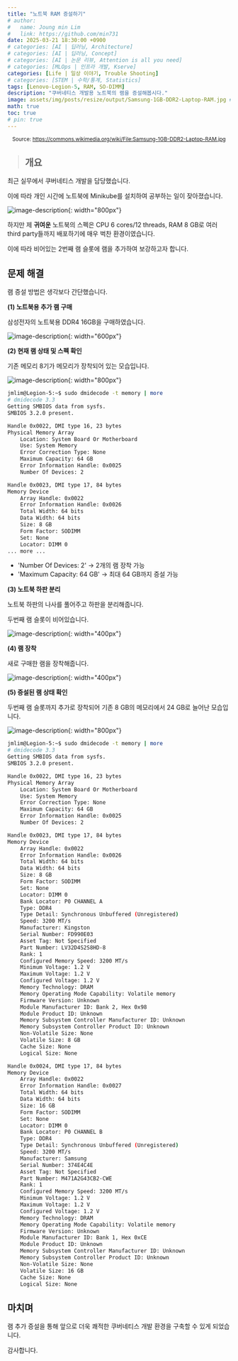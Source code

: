 ```yaml
---
title: "노트북 RAM 증설하기"
# author:
#   name: Joung min Lim
#   link: https://github.com/min731
date: 2025-03-21 18:30:00 +0900
# categories: [AI | 딥러닝, Architecture]
# categories: [AI | 딥러닝, Concept]
# categories: [AI | 논문 리뷰, Attention is all you need]
# categories: [MLOps | 인프라 개발, Kserve]
categories: [Life | 일상 이야기, Trouble Shooting]
# categories: [STEM | 수학/통계, Statistics]
tags: [Lenovo-Legion-5, RAM, SO-DIMM]
description: "쿠버네티스 개발용 노트북의 램을 증설해봅시다."
image: assets/img/posts/resize/output/Samsung-1GB-DDR2-Laptop-RAM.jpg # 대표 이미지  가로 세로 비율 약 1.91:1 (예: 1200×628px)
math: true
toc: true
# pin: true
---
```


<div align="center">
  <small>Source: <a href="https://commons.wikimedia.org/wiki/File:Samsung-1GB-DDR2-Laptop-RAM.jpg">https://commons.wikimedia.org/wiki/File:Samsung-1GB-DDR2-Laptop-RAM.jpg</a></small>
</div>


> ## 개요

최근 실무에서 쿠버네티스 개발을 담당했습니다.

이에 따라 개인 시간에 노트북에 Minikube를 설치하여 공부하는 일이 잦아졌습니다.

![image-description](/assets/img/posts/resize/output/kubeflow-resourse-issue.png){: width="800px"}

하지만 제 **귀여운** 노트북의 스펙은 CPU 6 cores/12 threads, RAM 8 GB로 여러 third party들까지 배포하기에 매우 벅찬 환경이였습니다.

이에 따라 비어있는 2번째 램 슬롯에 램을 추가하여 보강하고자 합니다.

## 문제 해결

램 증설 방법은 생각보다 간단했습니다.

**(1) 노트북용 추가 램 구매**

삼성전자의 노트북용 DDR4 16GB을 구매하였습니다.

![image-description](/assets/img/posts/resize/output/buy-ram.png){: width="600px"}

**(2) 현재 램 상태 및 스펙 확인**

기존 메모리 8기가 메모리가 장착되어 있는 모습입니다.

![image-description](assets/img/posts/resize/input/additional-ram-before.png){: width="800px"}

```bash
jmlim@Legion-5:~$ sudo dmidecode -t memory | more
# dmidecode 3.3
Getting SMBIOS data from sysfs.
SMBIOS 3.2.0 present.

Handle 0x0022, DMI type 16, 23 bytes
Physical Memory Array
	Location: System Board Or Motherboard
	Use: System Memory
	Error Correction Type: None
	Maximum Capacity: 64 GB
	Error Information Handle: 0x0025
	Number Of Devices: 2

Handle 0x0023, DMI type 17, 84 bytes
Memory Device
	Array Handle: 0x0022
	Error Information Handle: 0x0026
	Total Width: 64 bits
	Data Width: 64 bits
	Size: 8 GB
	Form Factor: SODIMM
	Set: None
	Locator: DIMM 0
... more ...
```

- 'Number Of Devices: 2' -> 2개의 램 장착 가능
- 'Maximum Capacity: 64 GB' -> 최대 64 GB까지 증설 가능

**(3) 노트북 하판 분리**

노트북 하판의 나사를 풀어주고 하판을 분리해줍니다.

두번째 램 슬롯이 비어있습니다.

![image-description](/assets/img/posts/resize/input/notebook-before.jpg){: width="400px"}

**(4) 램 장착**

새로 구매한 램을 장착해줍니다.

![image-description](/assets/img/posts/resize/input/notebook-after.jpg){: width="400px"}

**(5) 증설된 램 상태 확인**

두번째 램 슬롯까지 추가로 장착되어 기존 8 GB의 메모리에서 24 GB로 늘어난 모습입니다.

![image-description](assets/img/posts/resize/output/additional-ram-after.png){: width="800px"}

```bash
jmlim@Legion-5:~$ sudo dmidecode -t memory | more
# dmidecode 3.3
Getting SMBIOS data from sysfs.
SMBIOS 3.2.0 present.

Handle 0x0022, DMI type 16, 23 bytes
Physical Memory Array
	Location: System Board Or Motherboard
	Use: System Memory
	Error Correction Type: None
	Maximum Capacity: 64 GB
	Error Information Handle: 0x0025
	Number Of Devices: 2

Handle 0x0023, DMI type 17, 84 bytes
Memory Device
	Array Handle: 0x0022
	Error Information Handle: 0x0026
	Total Width: 64 bits
	Data Width: 64 bits
	Size: 8 GB
	Form Factor: SODIMM
	Set: None
	Locator: DIMM 0
	Bank Locator: P0 CHANNEL A
	Type: DDR4
	Type Detail: Synchronous Unbuffered (Unregistered)
	Speed: 3200 MT/s
	Manufacturer: Kingston
	Serial Number: FD990E03
	Asset Tag: Not Specified
	Part Number: LV32D4S2S8HD-8      
	Rank: 1
	Configured Memory Speed: 3200 MT/s
	Minimum Voltage: 1.2 V
	Maximum Voltage: 1.2 V
	Configured Voltage: 1.2 V
	Memory Technology: DRAM
	Memory Operating Mode Capability: Volatile memory
	Firmware Version: Unknown
	Module Manufacturer ID: Bank 2, Hex 0x98
	Module Product ID: Unknown
	Memory Subsystem Controller Manufacturer ID: Unknown
	Memory Subsystem Controller Product ID: Unknown
	Non-Volatile Size: None
	Volatile Size: 8 GB
	Cache Size: None
	Logical Size: None

Handle 0x0024, DMI type 17, 84 bytes
Memory Device
	Array Handle: 0x0022
	Error Information Handle: 0x0027
	Total Width: 64 bits
	Data Width: 64 bits
	Size: 16 GB
	Form Factor: SODIMM
	Set: None
	Locator: DIMM 0
	Bank Locator: P0 CHANNEL B
	Type: DDR4
	Type Detail: Synchronous Unbuffered (Unregistered)
	Speed: 3200 MT/s
	Manufacturer: Samsung
	Serial Number: 374E4C4E
	Asset Tag: Not Specified
	Part Number: M471A2G43CB2-CWE    
	Rank: 1
	Configured Memory Speed: 3200 MT/s
	Minimum Voltage: 1.2 V
	Maximum Voltage: 1.2 V
	Configured Voltage: 1.2 V
	Memory Technology: DRAM
	Memory Operating Mode Capability: Volatile memory
	Firmware Version: Unknown
	Module Manufacturer ID: Bank 1, Hex 0xCE
	Module Product ID: Unknown
	Memory Subsystem Controller Manufacturer ID: Unknown
	Memory Subsystem Controller Product ID: Unknown
	Non-Volatile Size: None
	Volatile Size: 16 GB
	Cache Size: None
	Logical Size: None
```

## 마치며

램 추가 증설을 통해 앞으로 더욱 쾌적한 쿠버네티스 개발 환경을 구축할 수 있게 되었습니다.

감사합니다.
